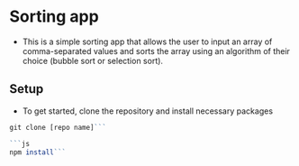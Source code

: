 # Sorting app

- This is a simple sorting app that allows the user to input an array of comma-separated values and sorts the array using an algorithm of their choice (bubble sort or selection sort).

## Setup

- To get started, clone the repository and install necessary packages

````js
git clone [repo name]```

```js
npm install```
````

